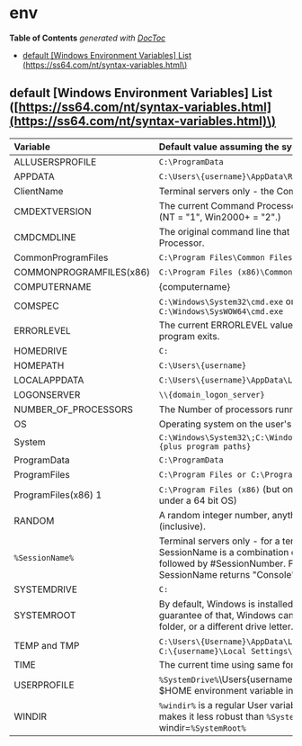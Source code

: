 # env

**Table of Contents** _generated with_ [_DocToc_](https://github.com/thlorenz/doctoc)

* [default \[Windows Environment Variables\] List \(https://ss64.com/nt/syntax-variables.html\)](env.md#default-windows-environment-variables-list-httpsss64comntsyntax-variableshtml)

## default \[Windows Environment Variables\] List \([https://ss64.com/nt/syntax-variables.html](https://ss64.com/nt/syntax-variables.html)\)

| Variable | Default value assuming the system drive is C: |
| :--- | :--- |
| ALLUSERSPROFILE | `C:\ProgramData` |
| APPDATA | `C:\Users\{username}\AppData\Roaming` |
| ClientName | Terminal servers only - the ComputerName of a remote host. |
| CMDEXTVERSION | The current Command Processor Extensions version number. \(NT = "1", Win2000+ = "2".\) |
| CMDCMDLINE | The original command line that invoked the Command Processor. |
| CommonProgramFiles | `C:\Program Files\Common Files` |
| COMMONPROGRAMFILES\(x86\) | `C:\Program Files (x86)\Common Files` |
| COMPUTERNAME | {computername} |
| COMSPEC | `C:\Windows\System32\cmd.exe` or if running a 32 bit WOW - `C:\Windows\SysWOW64\cmd.exe` |
| ERRORLEVEL | The current ERRORLEVEL value, automatically set when a program exits. |
| HOMEDRIVE | `C:` |
| HOMEPATH | `C:\Users\{username}` |
| LOCALAPPDATA | `C:\Users\{username}\AppData\Local` |
| LOGONSERVER | `\\{domain_logon_server}` |
| NUMBER\_OF\_PROCESSORS | The Number of processors running on the machine. |
| OS | Operating system on the user's workstation. |
| System | `C:\Windows\System32\;C:\Windows\;C:\Windows\System32\Wbem;{plus program paths}` |
| ProgramData | `C:\ProgramData` |
| ProgramFiles | `C:\Program Files or C:\Program Files (x86)` |
| ProgramFiles\(x86\) 1 | `C:\Program Files (x86)`   \(but only available when running under a 64 bit OS\) |
| RANDOM | A random integer number, anything from 0 to 32,767 \(inclusive\). |
| `%SessionName%` | Terminal servers only - for a terminal server session, SessionName is a combination of the connection name, followed by \#SessionNumber. For a console session, SessionName returns "Console". |
| SYSTEMDRIVE | `C:` |
| SYSTEMROOT | By default, Windows is installed to C:\Windows but there's no guarantee of that, Windows can be installed to a different folder, or a different drive letter. |
| TEMP and TMP | `C:\Users\{Username}\AppData\Local\Temp`; Under XP this was `C:\{username}\Local Settings\Temp` |
| TIME | The current time using same format as TIME. |
| USERPROFILE | `%SystemDrive%`\Users{username}. This is equivalent to the $HOME environment variable in Unix/Linux |
| WINDIR | `%windir%` is a regular User variable and can be changed, which makes it less robust than `%SystemRoot%`; Set by default as windir=`%SystemRoot%` |

